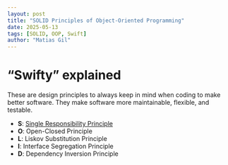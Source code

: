 ```yaml
---
layout: post
title: "SOLID Principles of Object-Oriented Programming"
date: 2025-05-13
tags: [SOLID, OOP, Swift]
author: "Matias Gil"
---
```


# “Swifty” explained

These are design principles to always keep in mind when coding to make better software. They make software more maintainable, flexible, and testable.

- **S**: [Single Responsibility Principle](/2025-05-13-Single-Responsibility-Principle/)
- **O**: Open-Closed Principle
- **L**: Liskov Substitution Principle
- **I**: Interface Segregation Principle
- **D**: Dependency Inversion Principle
